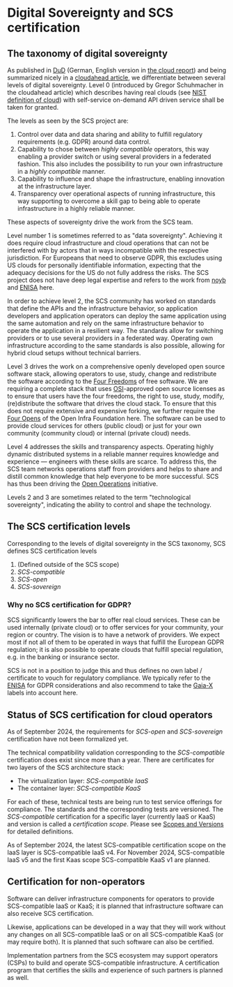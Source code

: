 # Digital Sovereignty and SCS certification

## The taxonomy of digital sovereignty

As published in [DuD](https://rdcu.be/cWdBJ) (German, English version in
[the cloud report](https://the-report.cloud/why-digital-sovereignty-is-more-than-mere-legal-compliance/))
and being summarized nicely in a [cloudahead article](https://www.cloudahead.de/der-freiheitskampf-des-sovereign-cloud-stacks),
we differentiate between several levels of digital sovereignty.
Level 0 (introduced by Gregor Schuhmacher in the cloudahead article)
which describes having real clouds (see
[NIST definition of cloud](https://nvlpubs.nist.gov/nistpubs/legacy/sp/nistspecialpublication800-145.pdf))
with self-service on-demand API driven service shall be taken for granted.

The levels as seen by the SCS project are:

1. Control over data and data sharing and ability to fulfill regulatory requirements
   (e.g. GDPR) around data control.
2. Capability to chose between *highly compatible* operators, this way enabling a provider
   switch or using several providers in a federated fashion. This also includes the
   possibility to run your own infrastructure in a *highly compatible* manner.
3. Capability to influence and shape the infrastructure, enabling innovation at the
   infrastructure layer.
4. Transparency over operational aspects of running infrastructure, this way supporting
   to overcome a skill gap to being able to operate infrastructure in a highly reliable
   manner.

These aspects of sovereignty drive the work from the SCS team.

Level number 1 is sometimes referred to as "data sovereignty". Achieving it does require
cloud infrastructure and cloud operations that can not be interfered with by actors that
in ways incompatible with the respective jurisdiction. For Europeans that need to observe GDPR,
this excludes using US clouds for personally identifiable information, expecting that the
adequacy decisions for the US do not fully address the risks. The SCS project does not
have deep legal expertise and refers to the work from [noyb](https://noyb.eu/)
and [ENISA](https://www.enisa.europa.eu/) here.

In order to achieve level 2,
the SCS community has worked on standards that define the APIs and the infrastructure
behavior, so application developers and application operators can deploy the same application
using the same automation and rely on the same infrastructure behavior to operate the
application in a resilient way. The standards allow for switching providers or to use
several providers in a federated way. Operating own infrastructure according to the same
standards is also possible, allowing for hybrid cloud setups without technical barriers.

Level 3 drives the work on a comprehensive openly developed open source software stack,
allowing operators to use, study, change and redistribute the software according to the
[Four Freedoms](https://en.wikipedia.org/wiki/The_Free_Software_Definition) of free software. We are requiring
a complete stack that uses [OSI](https://opensource.org/)-approved open source licenses
as to ensure that users have the four freedoms, the right to use, study, modify, (re)distribute
the software that drives the cloud stack. To ensure that this does not require extensive
and expensive forking, we further require the [Four Opens](https://openinfra.dev/four-opens/)
of the Open Infra Foundation here. The software can be used to provide cloud services
for others (public cloud) or just for your own community (community cloud) or
internal (private cloud) needs.

Level 4 addresses the skills and transparency aspects. Operating highly dynamic distributed
systems in a reliable manner requires knowledge and experience — engineers with these skills
are scarce. To address this, the SCS team networks operations staff from providers and helps
to share and distill common knowledge that help everyone to be more successful. SCS has
thus been driving the [Open Operations](https://openoperations.org) initiative.

Levels 2 and 3 are sometimes related to the term "technological sovereignty",
indicating the ability to control and shape the technology.

## The SCS certification levels

Corresponding to the levels of digital sovereignty in the SCS taxonomy, SCS defines
SCS certification levels

1. (Defined outside of the SCS scope)
2. *SCS-compatible*
3. *SCS-open*
4. *SCS-sovereign*

### Why no SCS certification for GDPR?

SCS significantly lowers the bar to offer real cloud services. These can be used internally
(private cloud) or to offer services for your community, your region or country. The vision
is to have a network of providers. We expect most if not all of them to be operated in ways
that fulfill the European GDPR regulation; it is also possible to operate clouds that fulfill
special regulation, e.g. in the banking or insurance sector.

SCS is not in a position to judge this and thus defines no own label / certificate to
vouch for regulatory compliance. We typically refer to the
[ENISA](https://www.enisa.europa.eu/) for GDPR considerations
and also recommend to take the [Gaia-X](https://gaia-x.eu/) labels into account here.

## Status of SCS certification for cloud operators

As of September 2024, the requirements for *SCS-open* and *SCS-sovereign*
certification have not been formalized yet.

The technical compatibility validation corresponding to the *SCS-compatible* certification does
exist since more than a year. There are certificates for two layers of the SCS architecture
stack:

* The virtualization layer: *SCS-compatible IaaS*
* The container layer: *SCS-compatible KaaS*

For each of these, technical tests are being run to test service offerings for compliance.
The standards and the corresponding tests are versioned. The *SCS-compatible* certification
for a specific layer (currently IaaS or KaaS) and version is called a *certification scope*.
Please see [Scopes and Versions](scopes-versions.md) for detailed definitions.

As of September 2024, the latest SCS-compatible certification scope on the IaaS layer is
SCS-compatible IaaS v4. For November 2024, SCS-compatible IaaS v5 and the first Kaas
scope SCS-compatible KaaS v1 are planned.

## Certification for non-operators

Software can deliver infrastructure components for operators to provide SCS-compatible
IaaS or KaaS; it is planned that infrastructure software can also receive SCS certification.

Likewise, applications can be developed in a way that they will work without any changes on
all SCS-compatible IaaS or on all SCS-compatible KaaS (or may require both). It is planned
that such software can also be certified.

Implementation partners from the SCS ecosystem may support operators (CSPs) to build
and operate SCS-compatible infrastructure. A certification program that certifies the
skills and experience of such partners is planned as well.
